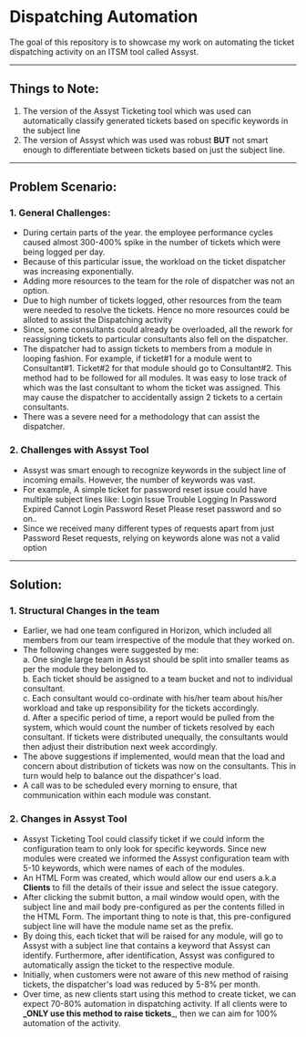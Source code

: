 # Dispatching Automation

The goal of this repository is to showcase my work on automating the ticket dispatching activity on an ITSM tool called Assyst.

----

## Things to Note:
1. The version of the Assyst Ticketing tool which was used can automatically classify generated tickets based on specific keywords in the subject line
2. The version of Assyst which was used was robust **BUT** not smart enough to differentiate between tickets based on just the subject line.

----

## Problem Scenario:

### 1. General Challenges:
+ During certain parts of the year. the employee performance cycles caused almost 300-400% spike in the number of tickets which were being logged per day.
+ Because of this particular issue, the workload on the ticket dispatcher was increasing exponentially.
+ Adding more resources to the team for the role of dispatcher was not an option.
+ Due to high number of tickets logged, other resources from the team were needed to resolve the tickets. Hence no more resources could be alloted to assist the Dispatching activity
+ Since, some consultants could already be overloaded, all the rework for reassigning tickets to particular consultants also fell on the dispatcher.
+ The dispatcher had to assign tickets to members from a module in looping fashion. For example, if ticket#1 for a module went to Consultant#1. Ticket#2 for that module should go to Consultant#2. This method had to be followed for all modules. It was easy to lose track of which was the last consultant to whom the ticket was assigned. This may cause the dispatcher to accidentally assign 2 tickets to a certain consultants.
+ There was a severe need for a methodology that can assist the dispatcher.

### 2. Challenges with Assyst Tool
+ Assyst was smart enough to recognize keywords in the subject line of incoming emails. However, the number of keywords was vast.
+ For example, A simple ticket for password reset issue could have multiple subject lines like: 
   Login Issue
   Trouble Logging In
   Password Expired
   Cannot Login
   Password Reset
   Please reset password
   and so on..
+ Since we received many different types of requests apart from just Password Reset requests, relying on keywords alone was not a valid option

----

## Solution:


### 1. Structural Changes in the team
+ Earlier, we had one team configured in Horizon, which included all members from our team irrespective of the module that they worked on.
+ The following changes were suggested by me:  
   a. One single large team in Assyst should be split into smaller teams as per the module they belonged to.  
   b. Each ticket should be assigned to a team bucket and not to individual consultant.  
   c. Each consultant would co-ordinate with his/her team about his/her workload and take up responsibility for the tickets accordingly.  
   d. After a specific period of time, a report would be pulled from the system, which would count the number of tickets resolved by each consultant. If tickets were distributed unequally, the consultants would then adjust their distribution next week accordingly.  
+ The above suggestions if implemented, would mean that the load and concern about distribution of tickets was now on the consultants. This in turn would help to balance out the dispathcer's load.
+ A call was to be scheduled every morning to ensure, that communication within each module was constant.

### 2. Changes in Assyst Tool
+ Assyst Ticketing Tool could classify ticket if we could inform the configuration team to only look for specific keywords. Since new modules were created we informed the Assyst configuration team with 5-10 keywords, which were names of each of the modules.
+ An HTML Form was created, which would allow our end users a.k.a **Clients** to fill the details of their issue and select the issue category.  
+ After clicking the submit button, a mail window would open, with the subject line and mail body pre-configured as per the contents filled in the HTML Form. The important thing to note is that, this pre-configured subject line will have the module name set as the prefix.
+ By doing this, each ticket that will be raised for any module, will go to Assyst with a subject line that contains a keyword that Assyst can identify. Furthermore, after identification, Assyst was configured to automatically assign the ticket to the respective module.
+ Initially, when customers were not aware of this new method of raising tickets, the dispatcher's load was reduced by 5-8% per month.
+ Over time, as new clients start using this method to create ticket, we can expect 70-80% automation in dispatching activity. If all clients were to **_ONLY use this method to raise tickets**_, then we can aim for 100% automation of the activity.
